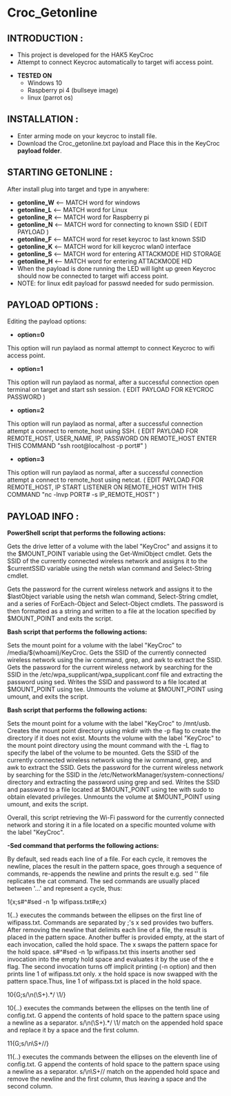 # Croc_Getonline

## INTRODUCTION :
  - This project is developed for the HAK5 KeyCroc
  - Attempt to connect Keycroc automatically to target wifi access point.

* **TESTED ON**
  - Windows 10
  - Raspberry pi 4 (bullseye image)
  - linux (parrot os)

## INSTALLATION :

  - Enter arming mode on your keycroc to install file.
  - Download the Croc_getonline.txt payload and Place this in the KeyCroc **payload folder**.

## STARTING GETONLINE :

After install plug into target and type in anywhere:
   - **getonline_W** <-- MATCH word for windows
   - **getonline_L** <-- MATCH word for Linux
   - **getonline_R** <-- MATCH word for Raspberry pi
   - **getonline_N** <-- MATCH word for connecting to known SSID ( EDIT PAYLOAD )
   - **getonline_F** <-- MATCH word for reset keycroc to last known SSID
   - **getonline_K** <-- MATCH word for kill keycroc wlan0 interface
   - **getonline_S** <-- MATCH word for entering ATTACKMODE HID STORAGE
   - **getonline_H** <-- MATCH word for entering ATTACKMODE HID
   - When the payload is done running the LED will light up green Keycroc should now be connected to target wifi access point.
   - NOTE: for linux edit payload for passwd needed for sudo permission.

## PAYLOAD OPTIONS :

Editing the payload options:

- **option=0**

This option will run paylaod as normal attempt to connect Keycroc to wifi access point.

- **option=1**

This option will run paylaod as normal, after a successful connection open terminal on target and start ssh session. ( EDIT PAYLOAD FOR KEYCROC PASSWORD )

- **option=2**

This option will run paylaod as normal, after a successful connection attempt a connect to remote_host using SSH. ( EDIT PAYLOAD FOR REMOTE_HOST, USER_NAME, IP, PASSWORD ON REMOTE_HOST ENTER THIS COMMAND "ssh root@localhost -p port#" )

- **option=3**

This option will run paylaod as normal, after a successful connection attempt a connect to remote_host using netcat. ( EDIT PAYLOAD FOR REMOTE_HOST, IP START LISTENER ON REMOTE_HOST WITH THIS COMMAND "nc -lnvp PORT# -s IP_REMOTE_HOST" )

## PAYLOAD INFO :

**PowerShell script that performs the following actions:**

Gets the drive letter of a volume with the label "KeyCroc" and assigns it to the $MOUNT_POINT variable using the Get-WmiObject cmdlet.
Gets the SSID of the currently connected wireless network and assigns it to the $currentSSID variable using the netsh wlan command and Select-String cmdlet.

Gets the password for the current wireless network and assigns it to the $lastObject variable using the netsh wlan command, Select-String cmdlet, and a series of ForEach-Object and Select-Object cmdlets. The password is then formatted as a string and written to a file at the location specified by $MOUNT_POINT and exits the script.

**Bash script that performs the following actions:**

Sets the mount point for a volume with the label "KeyCroc" to /media/$(whoami)/KeyCroc.
Gets the SSID of the currently connected wireless network using the iw command, grep, and awk to extract the SSID.
Gets the password for the current wireless network by searching for the SSID in the /etc/wpa_supplicant/wpa_supplicant.conf file and extracting the password using sed.
Writes the SSID and password to a file located at $MOUNT_POINT using tee.
Unmounts the volume at $MOUNT_POINT using umount, and exits the script.

**Bash script that performs the following actions:**

Sets the mount point for a volume with the label "KeyCroc" to /mnt/usb.
Creates the mount point directory using mkdir with the -p flag to create the directory if it does not exist.
Mounts the volume with the label "KeyCroc" to the mount point directory using the mount command with the -L flag to specify the label of the volume to be mounted.
Gets the SSID of the currently connected wireless network using the iw command, grep, and awk to extract the SSID.
Gets the password for the current wireless network by searching for the SSID in the /etc/NetworkManager/system-connections/ directory and extracting the password using grep and sed.
Writes the SSID and password to a file located at $MOUNT_POINT using tee with sudo to obtain elevated privileges.
Unmounts the volume at $MOUNT_POINT using umount, and exits the script.

Overall, this script retrieving the Wi-Fi password for the currently connected network and storing it in a file located on a specific mounted volume with the label "KeyCroc".

**-Sed command that performs the following actions:** 

By default, sed reads each line of a file. For each cycle, it removes the newline, places the result in the pattern space, goes through a sequence of commands, re-appends the newline and prints the result e.g. sed '' file replicates the cat command. The sed commands are usually placed between '...' and represent a cycle, thus:

1{x;s#^#sed -n 1p wifipass.txt#e;x}

1{..} executes the commands between the ellipses on the first line of wifipass.txt. Commands are separated by ;'s
x sed provides two buffers. After removing the newline that delimits each line of a file, the result is placed in the pattern space. Another buffer is provided empty, at the start of each invocation, called the hold space. The x swaps the pattern space for the hold space.
s#^#sed -n 1p wifipass.txt this inserts another sed invocation into the empty hold space and evaluates it by the use of the e flag. The second invocation turns off implicit printing (-n option) and then prints line 1 of wifipass.txt only.
x the hold space is now swapped with the pattern space.Thus, line 1 of wifipass.txt is placed in the hold space.

10{G;s/\n(\S+).*/ \1/}

10{..} executes the commands between the ellipses on the tenth line of config.txt.
G append the contents of hold space to the pattern space using a newline as a separator.
s/\n(\S+).*/ \1/ match on the appended hold space and replace it by a space and the first column.

11{G;s/\n\S+//}

11{..} executes the commands between the ellipses on the eleventh line of config.txt.
G append the contents of hold space to the pattern space using a newline as a separator.
s/\n\S+// match on the appended hold space and remove the newline and the first column, thus leaving a space and the second column. 
